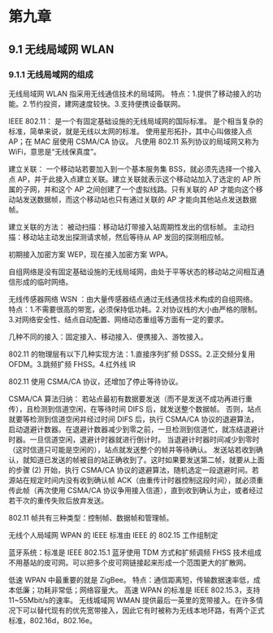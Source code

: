# 第九章

## 9.1 无线局域网 WLAN

### 9.1.1 无线局域网的组成

无线局域网 WLAN 指采用无线通信技术的局域网。
特点：1.提供了移动接入的功能。2.节约投资，建网速度较快。3.支持便携设备联网。

IEEE 802.11：
是一个有固定基础设施的无线局域网的国际标准。
是个相当复杂的标准，简单来说，就是无线以太网的标准。
使用星形拓扑，其中心叫做接入点 AP；在 MAC 层使用 CSMA/CA 协议。
凡使用 802.11 系列协议的局域网又称为 WiFi，意思是“无线保真度”。

建立关联：
一个移动站若要加入到一个基本服务集 BSS，就必须先选择一个接入点 AP，并于此接入点建立关联。建立关联就表示这个移动站加入了选定的 AP 所属的子网，并和这个 AP 之间创建了一个虚拟线路。只有关联的 AP 才能向这个移动站发送数据帧，而这个移动站也只有通过关联的 AP 才能向其他站点发送数据帧。

建立关联的方法：
被动扫描：移动站灯带接入站周期性发出的信标帧。
主动扫描：移动站主动发出探测请求帧，然后等待从 AP 发回的探测相应帧。

初期接入加密方案 WEP，现在接入加密方案 WPA。

自组网络是没有固定基础设施的无线局域网，由处于平等状态的移动站之间相互通信形成的临时网络。

无线传感器网络 WSN ：由大量传感器结点通过无线通信技术构成的自组网络。
特点：1.不需要很高的带宽，必须保持低功耗。2.对协议栈的大小由严格的限制。3.对网络安全性、结点自动配置、网络动态重组等方面有一定的要求。

几种不同的接入：固定接入、移动接入、便携接入、游牧接入。

802.11 的物理层有以下几种实现方法：1.直接序列扩频 DSSS。2.正交频分复用 OFDM。3.跳频扩频 FHSS。4.红外线 IR

802.11 使用 CSMA/CA 协议，还增加了停止等待协议。

CSMA/CA 算法归纳：
若站点最初有数据要发送（而不是发送不成功再进行重传），且检测到信道空闲，在等待时间 DIFS 后，就发送整个数据帧。
否则，站点就要等检测到信道空闲并经过时间 DIFS 后，执行 CSMA/CA 协议的退避算法，启动退避计数器。在退避计数器减少到零之前，一旦检测到信道忙，就冻结退避计时器。一旦信道空闲，退避计时器就进行倒计时。
当退避计时器时间减少到零时（这时信道只可能是空闲的），站点就发送整个的帧并等待确认。
发送站若收到确认，就知道已发送的帧被目的站正确收到了。这时如果要发送第二帧，就要从上面的步骤 (2) 开始，执行 CSMA/CA 协议的退避算法，随机选定一段退避时间。若源站在规定时间内没有收到确认帧 ACK（由重传计时器控制这段时间），就必须重传此帧（再次使用 CSMA/CA 协议争用接入信道），直到收到确认为止，或者经过若干次的重传失败后放弃发送。

802.11 帧共有三种类型：控制帧、数据帧和管理帧。

无线个人局域网 WPAN 的 IEEE 标准由 IEEE 的 802.15 工作组制定

蓝牙系统：标准是 IEEE 802.15.1
蓝牙使用 TDM 方式和扩频调频 FHSS 技术组成不用基站的皮可网。可以把多个皮可网链接起来形成一个范围更大的扩散网。

低速 WPAN 中最重要的就是 ZigBee。
特点：通信距离短，传输数据速率低，成本低廉；功耗非常低；网络容量大。
高速 WPAN 的标准是 IEEE 802.15.3，支持11~55Mbit/s的速率。
无线城域网 WMAN 提供最后一英里的宽带接入。在许多情况下可以替代现有的优先宽带接入，因此它有时被称为无线本地环路，有两个正式标准，802.16d，802.16e。
